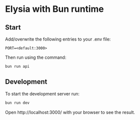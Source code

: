 # Elysia with Bun runtime

## Start
Add/overwrite the following entries to your .env file:
```
PORT=<default:3000>
```

Then run using the command:
```bash
bun run api
```

## Development
To start the development server run:
```bash
bun run dev
```

Open http://localhost:3000/ with your browser to see the result.